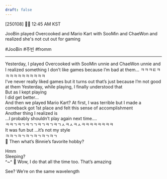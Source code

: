 ```yaml
---
draft: false
---
```

[250108] 🐣💭 12:45 AM KST

JooBin played Overcooked and Mario Kart with SooMin and ChaeWon and realized she's not cut out for gaming

#JooBin #주빈 #fromm

---

Yesterday, I played Overcooked with SooMin unnie and ChaeWon unnie
and I realized something
I don’t like games because I’m bad at them…
ㅋㅋㅋㅌㅋㅋㅋㅋㅋㅋㅋㅋㅋㅋㅋ  
I’ve never really liked games
but it turns out that’s just because I’m not good at them
Yesterday, while playing, I finally understood that  
But as I kept playing  
I did get better…  
And then we played Mario Kart? 
At first, I was terrible but I made a comeback
got 1st place and felt this sense of accomplishment  
Another thing I realized is  
...I probably shouldn’t play again next time….  
ㅋㅋㄱㅋㄱㅋㄱㄱㅋㄱㅋㄱㅋㄱㅅㅋㅅㅋㅅㅋㅋㅋㅋㅋㅋㅋㅋ  
It was fun but
...it’s not my style  
ㅋㅋㄱㅋㄱㅋㄱㅋㄱㅋㄱㅋㄱ  
🫧 Then what’s Binnie’s favorite hobby?

Hmm  
Sleeping?  
^~^
🫧 Wow, I do that all the time too. That’s amazing

See? We’re on the same wavelength